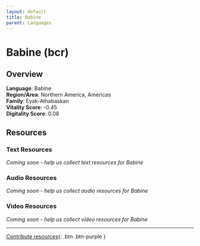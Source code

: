 ```yaml
---
layout: default
title: Babine
parent: Languages
---
```


# Babine (bcr)

## Overview

**Language**: Babine  
**Region/Area**: Northern America, Americas  
**Family**: Eyak-Athabaskan  
**Vitality Score**: -0.45  
**Digitality Score**: 0.08  

## Resources

### Text Resources
*Coming soon - help us collect text resources for Babine*

### Audio Resources
*Coming soon - help us collect audio resources for Babine*

### Video Resources
*Coming soon - help us collect video resources for Babine*

---

[Contribute resources](https://fairtrain.github.io/){: .btn .btn-purple }
